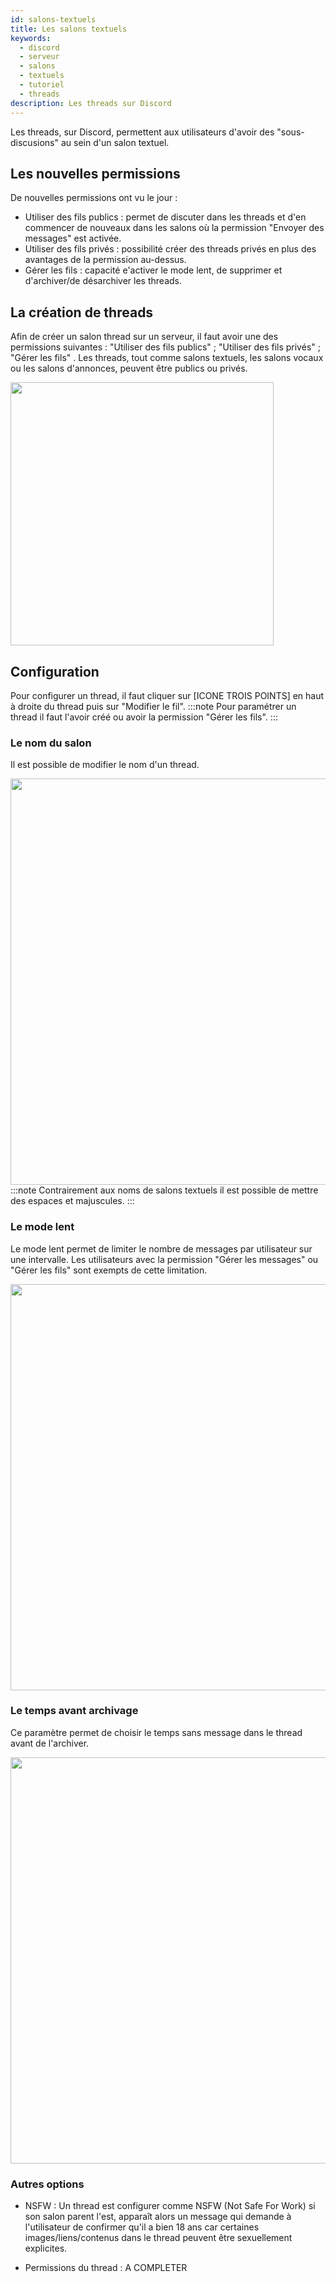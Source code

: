 ```yaml
---
id: salons-textuels
title: Les salons textuels
keywords:
  - discord
  - serveur
  - salons
  - textuels
  - tutoriel
  - threads
description: Les threads sur Discord
---
```

Les threads, sur Discord, permettent aux utilisateurs d'avoir des "sous-discusions" au sein d'un salon textuel.

## Les nouvelles permissions

De nouvelles permissions ont vu le jour :
- Utiliser des fils publics : permet de discuter dans les threads et d'en commencer de nouveaux dans les salons où la permission "Envoyer des messages" est activée.
- Utiliser des fils privés : possibilité créer des threads privés en plus des avantages de la permission au-dessus.
- Gérer les fils : capacité e'activer le mode lent, de supprimer et d'archiver/de désarchiver les threads.


## La création de threads

Afin de créer un salon thread sur un serveur, il faut avoir une des permissions suivantes : "Utiliser des fils publics" ; "Utiliser des fils privés" ; "Gérer les fils" . Les threads, tout comme salons textuels, les salons vocaux ou les salons d'annonces, peuvent être publics ou privés.

<img src="https://i.discord.fr/xeH.png" width="421" height="" /> 
 
## Configuration 

Pour configurer un thread, il faut cliquer sur [ICONE TROIS POINTS] en haut à droite du thread puis sur "Modifier le fil".
:::note
Pour paramétrer un thread il faut l'avoir créé ou avoir la permission "Gérer les fils".
:::


### Le nom du salon 

Il est possible de modifier le nom d'un thread.

<img src="https://i.discord.fr/G95.png" width="650" height="" />
:::note
Contrairement aux noms de salons textuels il est possible de mettre des espaces et majuscules.
:::

### Le mode lent

Le mode lent permet de limiter le nombre de messages par utilisateur sur une intervalle. Les utilisateurs avec la permission "Gérer les messages" ou "Gérer les fils" sont exempts de cette limitation.

<img src="https://i.discord.fr/rdC.png" width="650" height="" />

### Le temps avant archivage

Ce paramètre permet de choisir le temps sans message dans le thread avant de l'archiver.

<img src="https://i.discord.fr/QYD.png" width="650" height="" />

### Autres options

 - NSFW : Un thread est configurer comme NSFW (Not Safe For Work) si son salon parent l'est, apparaît alors un message qui demande à l'utilisateur de confirmer qu'il a bien 18 ans car certaines images/liens/contenus dans le thread peuvent être sexuellement explicites.
 
 - Permissions du thread : A COMPLETER
